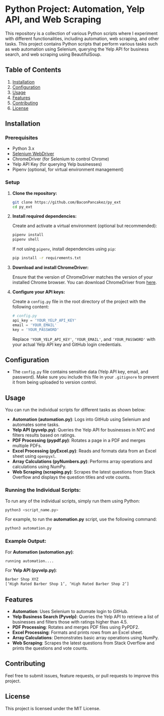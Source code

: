 # Python Project: Automation, Yelp API, and Web Scraping

This repository is a collection of various Python scripts where I experiment with different functionalities, including automation, web scraping, and other tasks.
This project contains Python scripts that perform various tasks such as web automation using Selenium, querying the Yelp API for business search, and web scraping using BeautifulSoup.

## Table of Contents

1. [Installation](#installation)
2. [Configuration](#configuration)
3. [Usage](#usage)
4. [Features](#features)
5. [Contributing](#contributing)
6. [License](#license)

## Installation

### Prerequisites

- Python 3.x
- [Selenium WebDriver](https://www.selenium.dev/documentation/webdriver/)
- ChromeDriver (for Selenium to control Chrome)
- Yelp API Key (for querying Yelp businesses)
- Pipenv (optional, for virtual environment management)

### Setup

1. **Clone the repository:**

   ```bash
   git clone https://github.com/BaconPancakez/py_ext
   cd py_ext
   ```

2. **Install required dependencies:**

   Create and activate a virtual environment (optional but recommended):

   ```bash
   pipenv install
   pipenv shell
   ```

   If not using `pipenv`, install dependencies using `pip`:

   ```bash
   pip install -r requirements.txt
   ```

3. **Download and install ChromeDriver:**

   Ensure that the version of ChromeDriver matches the version of your installed Chrome browser. You can download ChromeDriver from [here](https://sites.google.com/a/chromium.org/chromedriver/downloads).

4. **Configure your API keys:**

   Create a `config.py` file in the root directory of the project with the following content:

   ```python
   # config.py
   api_key = 'YOUR_YELP_API_KEY'
   email = 'YOUR_EMAIL'
   key = 'YOUR_PASSWORD'
   ```

   Replace `'YOUR_YELP_API_KEY'`, `'YOUR_EMAIL'`, and `'YOUR_PASSWORD'` with your actual Yelp API key and GitHub login credentials.

## Configuration

- The `config.py` file contains sensitive data (Yelp API key, email, and password). Make sure you include this file in your `.gitignore` to prevent it from being uploaded to version control.

## Usage

You can run the individual scripts for different tasks as shown below:

- **Automation (automation.py)**: Logs into GitHub using Selenium and automates some tasks.
- **Yelp API (pyvelp.py)**: Queries the Yelp API for businesses in NYC and filters results based on ratings.
- **PDF Processing (pypdf.py)**: Rotates a page in a PDF and merges multiple PDFs.
- **Excel Processing (pyExcel.py)**: Reads and formats data from an Excel sheet using `openpyxl`.
- **Array Calculations (pyNumbers.py)**: Performs array operations and calculations using NumPy.
- **Web Scraping (scraping.py)**: Scrapes the latest questions from Stack Overflow and displays the question titles and vote counts.

### Running the Individual Scripts:

To run any of the individual scripts, simply run them using Python:

```bash
python3 <script_name.py>
```

For example, to run the **automation.py** script, use the following command:

```bash
python3 automation.py
```

### Example Output:

For **Automation (automation.py)**:

```bash
running automation....
```

For **Yelp API (pyvelp.py)**:

```bash
Barber Shop XYZ
[‘High Rated Barber Shop 1’, ‘High Rated Barber Shop 2’]
```

## Features

- **Automation**: Uses Selenium to automate login to GitHub.
- **Yelp Business Search (Pyvelp)**: Queries the Yelp API to retrieve a list of businesses and filters those with ratings higher than 4.5.
- **PDF Processing**: Rotates and merges PDF files using PyPDF2.
- **Excel Processing**: Formats and prints rows from an Excel sheet.
- **Array Calculations**: Demonstrates basic array operations using NumPy.
- **Web Scraping**: Scrapes the latest questions from Stack Overflow and prints the questions and vote counts.

## Contributing

Feel free to submit issues, feature requests, or pull requests to improve this project.

## License

This project is licensed under the MIT License.

